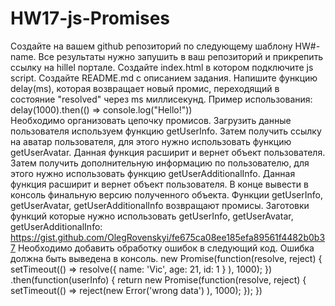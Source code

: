 # HW17-js-Promises
Создайте на вашем github репозиторий по следующему шаблону HW#-name. Все результаты нужно запушить в ваш репозиторий и прикрепить ссылку на hillel портале.
Создайте index.html в котором подключите js script.
Создайте README.md с описанием задания.
Напишите функцию delay(ms), которая возвращает новый промис, переходящий в состояние "resolved" через ms миллисекунд.
Пример использования:
delay(1000).then(() => console.log("Hello!"))	
Необходимо организовать цепочку промисов. 
​​Загрузить данные пользователя используем функцию getUserInfo.
Затем получить ссылку на аватар пользователя, для этого нужно использовать функцию getUserAvatar. Данная функция расширит и вернет объект пользователя.
Затем получить дополнительную информацию по пользователю, для этого нужно использовать функцию getUserAdditionalInfo. Данная функция расширит и вернет объект пользователя.
В конце вывести в консоль финальную версию полученного объекта.
Функции getUserInfo, getUserAvatar, getUserAdditionalInfo возвращают промисы.
Заготовки функций которые нужно использовать getUserInfo, getUserAvatar, getUserAdditionalInfo:
https://gist.github.com/OlegRovenskyi/fe675ca08ee185efa89561f4482b0b37
Необходимо добавить обработку ошибок в следующий код. Ошибка должна быть выведена в консоль.
  new Promise(function(resolve, reject) {
    setTimeout(() => resolve({ name: 'Vic', age: 21, id: 1 } ), 1000);
  })
    .then(function(userInfo) {
      return new Promise(function(resolve, reject) {
        setTimeout(() => reject(new Error('wrong data') ), 1000);
      });
    })
